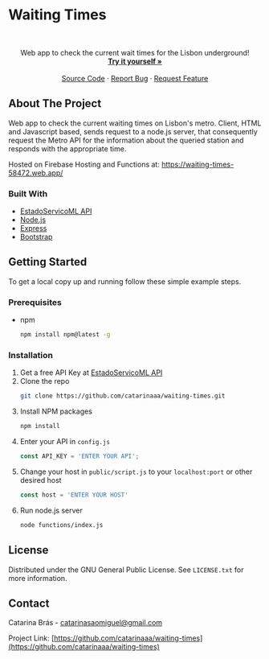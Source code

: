 # Waiting Times

<!-- PROJECT LOGO -->
<br />
<div align="center">

  <p align="center">
    Web app to check the current wait times for the Lisbon underground!
    <br />
    <a href="https://waiting-times-58472.web.app/"><strong>Try it yourself »</strong></a>
    <br />
    <br />
    <a href="https://github.com/catarinaaa/waiting-times">Source Code</a>
    ·
    <a href="https://github.com/catarinaaa/waiting-times/issues">Report Bug</a>
    ·
    <a href="https://github.com/catarinaaa/waiting-times/issues">Request Feature</a>
  </p>
</div>

<!-- ABOUT THE PROJECT -->
## About The Project

Web app to check the current waiting times on Lisbon's metro.
Client, HTML and Javascript based, sends request to a node.js server, that consequently request the Metro API for the information about the queried station and responds with the appropriate time.

Hosted on Firebase Hosting and Functions at: https://waiting-times-58472.web.app/

### Built With

* [EstadoServicoML API](https://api.metrolisboa.pt/store/apis/info?name=EstadoServicoML&version=1.0.1&provider=admin&tag=Estado%20Linha)
* [Node.js](https://nextjs.org/)
* [Express](https://expressjs.com/)
* [Bootstrap](https://getbootstrap.com)



<!-- GETTING STARTED -->
## Getting Started

To get a local copy up and running follow these simple example steps.

### Prerequisites

* npm
  ```sh
  npm install npm@latest -g
  ```

### Installation

1. Get a free API Key at [EstadoServicoML API](https://api.metrolisboa.pt/store/apis/info?name=EstadoServicoML&version=1.0.1&provider=admin&tag=Estado%20Linha)
2. Clone the repo
   ```sh
   git clone https://github.com/catarinaaa/waiting-times.git
   ```
3. Install NPM packages
   ```sh
   npm install
   ```
4. Enter your API in `config.js`
   ```js
   const API_KEY = 'ENTER YOUR API';
   ```
5. Change your host in `public/script.js` to your `localhost:port` or other desired host
   ```js
   const host = 'ENTER YOUR HOST'
   ```
7. Run node.js server 
   ```sh
   node functions/index.js
   ```
  


## License

Distributed under the GNU General Public License. See `LICENSE.txt` for more information.


## Contact

Catarina Brás - catarinasaomiguel@gmail.com

Project Link: [https://github.com/catarinaaa/waiting-times](https://github.com/catarinaaa/waiting-times)

